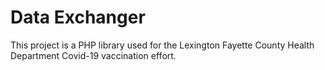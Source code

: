 # Data Exchanger
This project is a PHP library used for the Lexington Fayette County Health Department Covid-19 vaccination effort.

